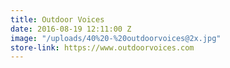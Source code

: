 ```yaml
---
title: Outdoor Voices
date: 2016-08-19 12:11:00 Z
image: "/uploads/40%20-%20outdoorvoices@2x.jpg"
store-link: https://www.outdoorvoices.com
---
```


